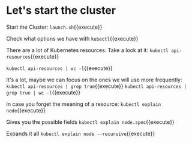 # Let's start the cluster

Start the Cluster: 
`launch.sh`{{execute}}

Check what options we have with `kubectl`{{execute}}

There are a lot of Kubernetes resources.
Take a look at it:
`kubectl api-resources`{{execute}}

`kubectl api-resources | wc -l`{{execute}}

It's a lot, maybe we can focus on the ones we will use more frequently: 
`kubectl api-resources | grep true`{{execute}}
`kubectl api-resources | grep true | wc -l`{{execute}}

In case you forget the meaning of a resource:
`kubectl explain node`{{execute}}

Gives you the possible fields
`kubectl explain node.spec`{{execute}}

Expands it all
`kubectl explain node --recursive`{{execute}}






